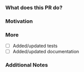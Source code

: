 <!--
PLEASE READ THIS MESSAGE.

Documentation fixes or enhancements:
- for Traefik v2: use branch v2.11
- for Traefik v3: use branch v3.0

Bug fixes:
- for Traefik v2: use branch v2.11
- for Traefik v3: use branch v3.0

Enhancements:
- for Traefik v2: we only accept bug fixes
- for Traefik v3: use branch master

HOW TO WRITE A GOOD PULL REQUEST? https://doc.traefik-x.io/traefik/contributing/submitting-pull-requests/

-->

### What does this PR do?

<!-- A brief description of the change being made with this pull request. -->


### Motivation

<!-- What inspired you to submit this pull request? -->


### More

- [ ] Added/updated tests
- [ ] Added/updated documentation

### Additional Notes

<!-- Anything else we should know when reviewing? -->
